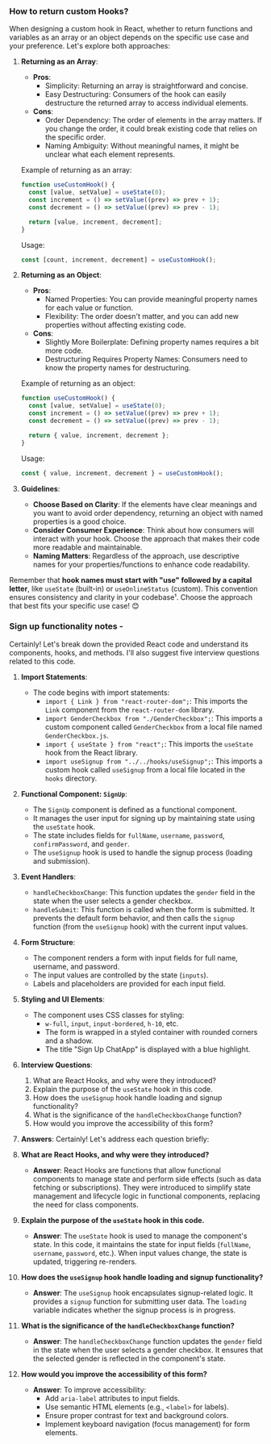 ### How to return custom Hooks?

When designing a custom hook in React, whether to return functions and variables as an array or an object depends on the specific use case and your preference. Let's explore both approaches:

1. **Returning as an Array**:
   - **Pros**:
     - Simplicity: Returning an array is straightforward and concise.
     - Easy Destructuring: Consumers of the hook can easily destructure the returned array to access individual elements.
   - **Cons**:
     - Order Dependency: The order of elements in the array matters. If you change the order, it could break existing code that relies on the specific order.
     - Naming Ambiguity: Without meaningful names, it might be unclear what each element represents.

   Example of returning as an array:
   ```javascript
   function useCustomHook() {
     const [value, setValue] = useState(0);
     const increment = () => setValue((prev) => prev + 1);
     const decrement = () => setValue((prev) => prev - 1);

     return [value, increment, decrement];
   }
   ```

   Usage:
   ```javascript
   const [count, increment, decrement] = useCustomHook();
   ```

2. **Returning as an Object**:
   - **Pros**:
     - Named Properties: You can provide meaningful property names for each value or function.
     - Flexibility: The order doesn't matter, and you can add new properties without affecting existing code.
   - **Cons**:
     - Slightly More Boilerplate: Defining property names requires a bit more code.
     - Destructuring Requires Property Names: Consumers need to know the property names for destructuring.

   Example of returning as an object:
   ```javascript
   function useCustomHook() {
     const [value, setValue] = useState(0);
     const increment = () => setValue((prev) => prev + 1);
     const decrement = () => setValue((prev) => prev - 1);

     return { value, increment, decrement };
   }
   ```

   Usage:
   ```javascript
   const { value, increment, decrement } = useCustomHook();
   ```

3. **Guidelines**:
   - **Choose Based on Clarity**: If the elements have clear meanings and you want to avoid order dependency, returning an object with named properties is a good choice.
   - **Consider Consumer Experience**: Think about how consumers will interact with your hook. Choose the approach that makes their code more readable and maintainable.
   - **Naming Matters**: Regardless of the approach, use descriptive names for your properties/functions to enhance code readability.

Remember that **hook names must start with "use" followed by a capital letter**, like `useState` (built-in) or `useOnlineStatus` (custom). This convention ensures consistency and clarity in your codebase¹. Choose the approach that best fits your specific use case! 😊


### Sign up functionality notes -
Certainly! Let's break down the provided React code and understand its components, hooks, and methods. I'll also suggest five interview questions related to this code.

1. **Import Statements**:
    - The code begins with import statements:
        - `import { Link } from "react-router-dom";`: This imports the `Link` component from the `react-router-dom` library.
        - `import GenderCheckbox from "./GenderCheckbox";`: This imports a custom component called `GenderCheckbox` from a local file named `GenderCheckbox.js`.
        - `import { useState } from "react";`: This imports the `useState` hook from the React library.
        - `import useSignup from "../../hooks/useSignup";`: This imports a custom hook called `useSignup` from a local file located in the `hooks` directory.

2. **Functional Component: `SignUp`**:
    - The `SignUp` component is defined as a functional component.
    - It manages the user input for signing up by maintaining state using the `useState` hook.
    - The state includes fields for `fullName`, `username`, `password`, `confirmPassword`, and `gender`.
    - The `useSignup` hook is used to handle the signup process (loading and submission).

3. **Event Handlers**:
    - `handleCheckboxChange`: This function updates the `gender` field in the state when the user selects a gender checkbox.
    - `handleSubmit`: This function is called when the form is submitted. It prevents the default form behavior, and then calls the `signup` function (from the `useSignup` hook) with the current input values.

4. **Form Structure**:
    - The component renders a form with input fields for full name, username, and password.
    - The input values are controlled by the state (`inputs`).
    - Labels and placeholders are provided for each input field.

5. **Styling and UI Elements**:
    - The component uses CSS classes for styling:
        - `w-full`, `input`, `input-bordered`, `h-10`, etc.
        - The form is wrapped in a styled container with rounded corners and a shadow.
        - The title "Sign Up ChatApp" is displayed with a blue highlight.

6. **Interview Questions**:
    1. What are React Hooks, and why were they introduced?
    2. Explain the purpose of the `useState` hook in this code.
    3. How does the `useSignup` hook handle loading and signup functionality?
    4. What is the significance of the `handleCheckboxChange` function?
    5. How would you improve the accessibility of this form?

7. **Answers**:
Certainly! Let's address each question briefly:

1. **What are React Hooks, and why were they introduced?**
    - **Answer**: React Hooks are functions that allow functional components to manage state and perform side effects (such as data fetching or subscriptions). They were introduced to simplify state management and lifecycle logic in functional components, replacing the need for class components.

2. **Explain the purpose of the `useState` hook in this code.**
    - **Answer**: The `useState` hook is used to manage the component's state. In this code, it maintains the state for input fields (`fullName`, `username`, `password`, etc.). When input values change, the state is updated, triggering re-renders.

3. **How does the `useSignup` hook handle loading and signup functionality?**
    - **Answer**: The `useSignup` hook encapsulates signup-related logic. It provides a `signup` function for submitting user data. The `loading` variable indicates whether the signup process is in progress.

4. **What is the significance of the `handleCheckboxChange` function?**
    - **Answer**: The `handleCheckboxChange` function updates the `gender` field in the state when the user selects a gender checkbox. It ensures that the selected gender is reflected in the component's state.

5. **How would you improve the accessibility of this form?**
    - **Answer**: To improve accessibility:
        - Add `aria-label` attributes to input fields.
        - Use semantic HTML elements (e.g., `<label>` for labels).
        - Ensure proper contrast for text and background colors.
        - Implement keyboard navigation (focus management) for form elements.

